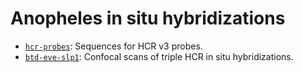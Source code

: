 # Anopheles in situ hybridizations

- [`hcr-probes`](hcr-probes): Sequences for HCR v3 probes.
- [`btd-eve-slp1`](btd-eve-slp1): Confocal scans of triple HCR in situ hybridizations.

